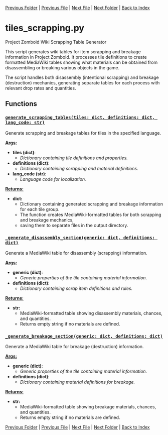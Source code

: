 [Previous Folder](../recipes/craft_recipes.md) | [Previous File](tiles_infobox.md) | [Next File](tiles_stitcher.md) | [Next Folder](../tools/update_icons.md) | [Back to Index](../../index.md)

# tiles_scrapping.py

Project Zomboid Wiki Scrapping Table Generator

This script generates wiki tables for item scrapping and breakage information in Project Zomboid.
It processes tile definitions to create formatted MediaWiki tables showing what materials
can be obtained from disassembling or breaking various objects in the game.

The script handles both disassembly (intentional scrapping) and breakage (destruction)
mechanics, generating separate tables for each process with relevant drop rates and quantities.

## Functions

### [`generate_scrapping_tables(tiles: dict, definitions: dict, lang_code: str)`](https://github.com/Vaileasys/pz-wiki_parser/blob/main/scripts/tiles/tiles_scrapping.py#L17)

Generate scrapping and breakage tables for tiles in the specified language.


<ins>**Args:**</ins>
  - **tiles (dict)**:
      - _Dictionary containing tile definitions and properties._
  - **definitions (dict)**:
      - _Dictionary containing scrapping and material definitions._
  - **lang_code (str)**:
      - _Language code for localization._

<ins>**Returns:**</ins>
  - **dict:**
      - Dictionary containing generated scrapping and breakage information for each tile group.
      - The function creates MediaWiki-formatted tables for both scrapping and breakage mechanics,
      - saving them to separate files in the output directory.

### [`_generate_disassembly_section(generic: dict, definitions: dict)`](https://github.com/Vaileasys/pz-wiki_parser/blob/main/scripts/tiles/tiles_scrapping.py#L75)

Generate a MediaWiki table for disassembly (scrapping) information.


<ins>**Args:**</ins>
  - **generic (dict)**:
      - _Generic properties of the tile containing material information._
  - **definitions (dict)**:
      - _Dictionary containing scrap item definitions and rules._

<ins>**Returns:**</ins>
  - **str:**
      - MediaWiki-formatted table showing disassembly materials, chances, and quantities.
      - Returns empty string if no materials are defined.

### [`_generate_breakage_section(generic: dict, definitions: dict)`](https://github.com/Vaileasys/pz-wiki_parser/blob/main/scripts/tiles/tiles_scrapping.py#L157)

Generate a MediaWiki table for breakage (destruction) information.


<ins>**Args:**</ins>
  - **generic (dict)**:
      - _Generic properties of the tile containing material information._
  - **definitions (dict)**:
      - _Dictionary containing material definitions for breakage._

<ins>**Returns:**</ins>
  - **str:**
      - MediaWiki-formatted table showing breakage materials, chances, and quantities.
      - Returns empty string if no materials are defined.



[Previous Folder](../recipes/craft_recipes.md) | [Previous File](tiles_infobox.md) | [Next File](tiles_stitcher.md) | [Next Folder](../tools/update_icons.md) | [Back to Index](../../index.md)
